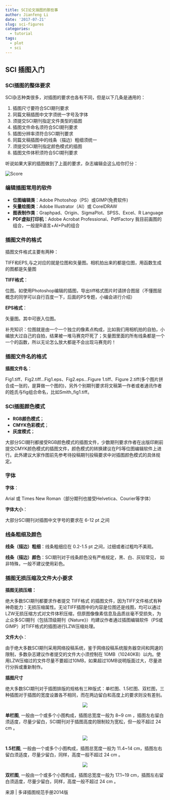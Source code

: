 ```yaml
---
title: SCI论文插图的那些事
author: Jianfeng Li
date: '2017-07-21'
slug: sci-figures
categories:
  - tutorial
tags:
  - plot
  - sci
---
```



## SCI 插图入门

### SCI插图的整体要求


SCI杂志种类很多，对插图的要求也各有不同，但是以下几条是通用的：

1. 插图尺寸要符合SCI期刊要求
2. 同篇文稿插图中文字须统一字号及字体
3. 须提交SCI期刊指定文件类型的插图
4. 插图文件命名须符合SCI期刊要求
5. 插图分辨率须符合SCI期刊要求
6. 同篇文稿插图中的线条（描边）粗细须统一
7. 须提交SCI期刊指定颜色模式的插图
8. 插图文件体积须符合SCI期刊要求

听说如果大家的插图做到了上面的要求，杂志编辑会这么给你打分：

![Score](https://github.com/Miachol/Writing-material/raw/master/blog/images/2017-07-21-sci-figures/1.png)

### 编辑插图常用的软件

- **位图编辑类**：Adobe Photoshop（PS）或GIMP(免费软件)
- **矢量绘图类**：Adobe Illustrator（AI）或 CorelDRAW
- **图表制作类**：Graphpad、Origin、SigmaPlot、SPSS、Excel、R Language
- **PDF虚拟打印机**：Adobe Acrobat Professional、PdfFactory
我目前画图的组合，一般是R语言+AI+Ps的组合

### 插图文件的格式


插图文件格式主要有两种：

TIFF和EPS,与之对应的就是位图和矢量图。相机拍出来的都是位图，用函数生成的图都是矢量图

**TIFF格式**：

位图。如使用Photoshop编辑的插图，导出tiff格式图片时请拼合图层（不懂图层概念的同学可以自行百度一下，后面的PS专题，小编会进行介绍）

**EPS格式**：

矢量图。其中可嵌入位图。


补充知识：位图就是由一个一个独立的像素点构成，比如我们用相机拍的自拍，小编放大过自己的自拍，结果被一堆马赛克吓死了；矢量图里面的所有线条都是一个一个的函数，所以无论怎么放大都是不会出现马赛克的！

### 插图文件名的格式

**插图文件名**：

Fig1.tiff、Fig2.tiff...Fig1.eps、Fig2.eps...Figure 1.tiff、Figure 2.tiff(多个图片拼合成一张的，是算做一个图的)，另外个别期刊要求将文稿第一作者或者通讯作者的姓氏与fig组合命名，比如Smith_fig1.tiff。

### SCI插图颜色模式

- **RGB颜色模式**；
- **CMYK色彩模式**；
- **灰度模式**；

大部分SCI期刊都接受RGB颜色模式的插图文件，少数期刊要求作者在出版印刷前提交CMYK颜色模式的插图文件，颜色模式的转换建议在PS等位图编辑软件上进行。此外建议大家作图前先参考待投稿期刊投稿要求中对插图颜色模式的具体规定。

### 字体

**字体**：

Arial 或 Times New Roman（部分期刊也接受Helvetica、Courier等字体）

**字体大小**：

大部分SCI期刊对插图中文字号的要求在 6-12 pt 之间

### 线条粗细及颜色

**线条（描边）粗细**：线条粗细应在 0.2-1.5 pt 之间，过细或者过粗均不美观。

**线条（描边）颜色**：SCI期刊对于线条颜色没有严格规定，黑、白、灰较常见， 如非特殊，一般不建议使用彩色。

### 插图无损压缩及文件大小要求

**插图无损压缩：**

绝大多数SCI期刊都要求作者提交 TIFF格式 的插图文件，因为TIFF文件格式有种神奇能力：无损压缩属性。无论TIFF插图中的内容是位图还是线图，均可以通过LZW无损压缩方式对文件体积压缩，但原图像像素信息及品质丝毫不受损失，为止众多SCI期刊（包括顶级期刊《Nature》）均建议作者通过插图编辑软件（PS或GIMP）对TIFF格式的插图进行LZW压缩处理。

**文件大小**：

由于绝大多数SCI期刊采用网络投稿系统，鉴于网络投稿系统服务器空间和网速的限制，多数杂志建议作者提交的文件大小须控制在 10MB（10240KB）以内。使用LZW压缩过的文件尽量不要超过10MB，如果超过10MB说明版面过大，尽量进行分拆或重新制作。

**插图尺寸**

绝大多数SCI期刊对于插图排版的规格有三种版式：单栏图、1.5栏图、双栏图，三种插图对于插图的宽度设置各不相同，而在两边留白和高度上的要求则没有差别。

<div align=center>
<img src= https://github.com/Miachol/Writing-material/raw/master/blog/images/2017-07-21-sci-figures/2.png>
</div>

**单栏图**, 一般由一个或多个小图构成，插图总宽度一般为 8~9 cm ，插图左右留白须适度，尽量少留白，SCI期刊对于插图高度的限制较为宽松，但一般不超过 24 cm 。

<div align=center>
<img src= https://github.com/Miachol/Writing-material/raw/master/blog/images/2017-07-21-sci-figures/3.png>
</div>

**1.5栏图**, 一般由一个或多个小图构成，插图总宽度一般为 11.4~14 cm，插图左右留白须适度，尽量少留白，同样，高度一般不超过 24 cm 。

<div align=center>
<img src= https://github.com/Miachol/Writing-material/raw/master/blog/images/2017-07-21-sci-figures/4.png>
</div>

**双栏图**, 一般由一个或多个小图构成，插图总宽度一般为 17.1~19 cm，插图左右留白须适度，尽量少留白，同样，高度一般不超过 24 cm 。

来源 | 多译插图规范手册2014版
